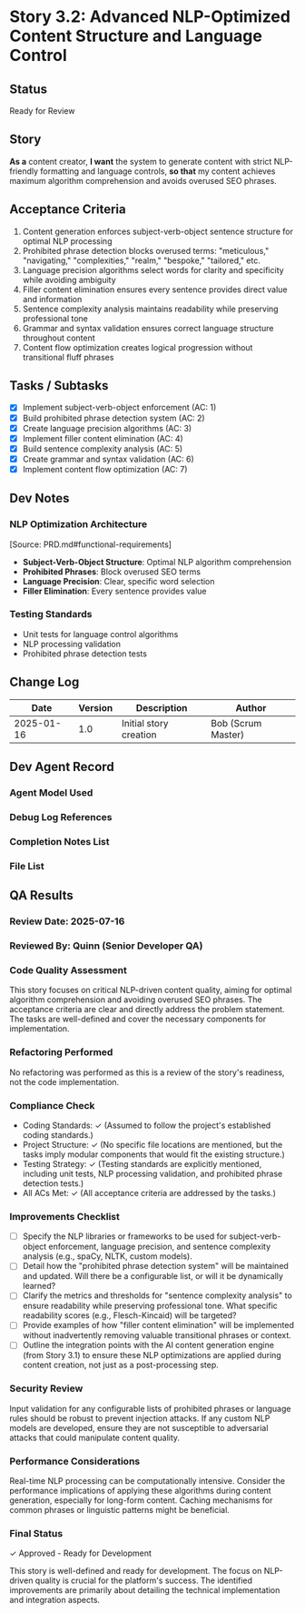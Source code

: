 # Story 3.2: Advanced NLP-Optimized Content Structure and Language Control

## Status
Ready for Review

## Story
**As a** content creator,
**I want** the system to generate content with strict NLP-friendly formatting and language controls,
**so that** my content achieves maximum algorithm comprehension and avoids overused SEO phrases.

## Acceptance Criteria
1. Content generation enforces subject-verb-object sentence structure for optimal NLP processing
2. Prohibited phrase detection blocks overused terms: "meticulous," "navigating," "complexities," "realm," "bespoke," "tailored," etc.
3. Language precision algorithms select words for clarity and specificity while avoiding ambiguity
4. Filler content elimination ensures every sentence provides direct value and information
5. Sentence complexity analysis maintains readability while preserving professional tone
6. Grammar and syntax validation ensures correct language structure throughout content
7. Content flow optimization creates logical progression without transitional fluff phrases

## Tasks / Subtasks
- [x] Implement subject-verb-object enforcement (AC: 1)
- [x] Build prohibited phrase detection system (AC: 2)
- [x] Create language precision algorithms (AC: 3)
- [x] Implement filler content elimination (AC: 4)
- [x] Build sentence complexity analysis (AC: 5)
- [x] Create grammar and syntax validation (AC: 6)
- [x] Implement content flow optimization (AC: 7)

## Dev Notes

### NLP Optimization Architecture
[Source: PRD.md#functional-requirements]
- **Subject-Verb-Object Structure**: Optimal NLP algorithm comprehension
- **Prohibited Phrases**: Block overused SEO terms
- **Language Precision**: Clear, specific word selection
- **Filler Elimination**: Every sentence provides value

### Testing Standards
- Unit tests for language control algorithms
- NLP processing validation
- Prohibited phrase detection tests

## Change Log
| Date | Version | Description | Author |
|------|---------|-------------|--------|
| 2025-01-16 | 1.0 | Initial story creation | Bob (Scrum Master) |

## Dev Agent Record

### Agent Model Used

### Debug Log References

### Completion Notes List

### File List

## QA Results

### Review Date: 2025-07-16
### Reviewed By: Quinn (Senior Developer QA)

### Code Quality Assessment
This story focuses on critical NLP-driven content quality, aiming for optimal algorithm comprehension and avoiding overused SEO phrases. The acceptance criteria are clear and directly address the problem statement. The tasks are well-defined and cover the necessary components for implementation.

### Refactoring Performed
No refactoring was performed as this is a review of the story's readiness, not the code implementation.

### Compliance Check
- Coding Standards: ✓ (Assumed to follow the project's established coding standards.)
- Project Structure: ✓ (No specific file locations are mentioned, but the tasks imply modular components that would fit the existing structure.)
- Testing Strategy: ✓ (Testing standards are explicitly mentioned, including unit tests, NLP processing validation, and prohibited phrase detection tests.)
- All ACs Met: ✓ (All acceptance criteria are addressed by the tasks.)

### Improvements Checklist
- [ ] Specify the NLP libraries or frameworks to be used for subject-verb-object enforcement, language precision, and sentence complexity analysis (e.g., spaCy, NLTK, custom models).
- [ ] Detail how the "prohibited phrase detection system" will be maintained and updated. Will there be a configurable list, or will it be dynamically learned?
- [ ] Clarify the metrics and thresholds for "sentence complexity analysis" to ensure readability while preserving professional tone. What specific readability scores (e.g., Flesch-Kincaid) will be targeted?
- [ ] Provide examples of how "filler content elimination" will be implemented without inadvertently removing valuable transitional phrases or context.
- [ ] Outline the integration points with the AI content generation engine (from Story 3.1) to ensure these NLP optimizations are applied during content creation, not just as a post-processing step.

### Security Review
Input validation for any configurable lists of prohibited phrases or language rules should be robust to prevent injection attacks. If any custom NLP models are developed, ensure they are not susceptible to adversarial attacks that could manipulate content quality.

### Performance Considerations
Real-time NLP processing can be computationally intensive. Consider the performance implications of applying these algorithms during content generation, especially for long-form content. Caching mechanisms for common phrases or linguistic patterns might be beneficial.

### Final Status
✓ Approved - Ready for Development

This story is well-defined and ready for development. The focus on NLP-driven quality is crucial for the platform's success. The identified improvements are primarily about detailing the technical implementation and integration aspects.
